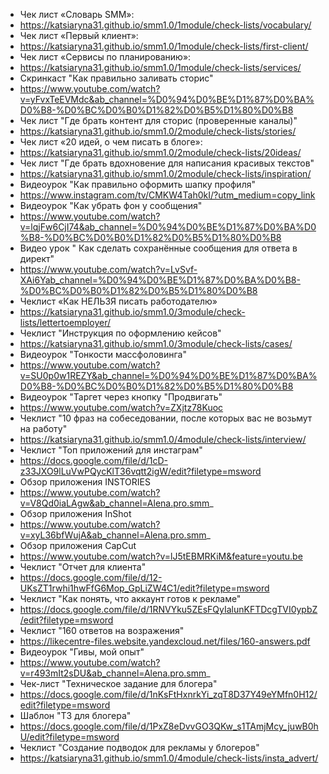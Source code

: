 - Чек лист «Словарь SMM»:
- https://katsiaryna31.github.io/smm1.0/1module/check-lists/vocabulary/
- Чек лист «Первый клиент»:
- https://katsiaryna31.github.io/smm1.0/1module/check-lists/first-client/
- Чек лист «Сервисы по планированию»:
- https://katsiaryna31.github.io/smm1.0/1module/check-lists/services/
- Скринкаст "Как правильно заливать сторис"
- https://www.youtube.com/watch?v=yFvxTeEVMdc&ab_channel=%D0%94%D0%BE%D1%87%D0%BA%D0%B8-%D0%BC%D0%B0%D1%82%D0%B5%D1%80%D0%B8
- Чек лист "Где брать контент для сторис (проверенные каналы)"
- https://katsiaryna31.github.io/smm1.0/2module/check-lists/stories/
- Чек лист «20 идей, о чем писать в блоге»:
- https://katsiaryna31.github.io/smm1.0/2module/check-lists/20ideas/
- Чек лист "Где брать вдохновение для написания красивых текстов"
- https://katsiaryna31.github.io/smm1.0/2module/check-lists/inspiration/
- Видеоурок "Как правильно оформить шапку профиля"
- https://www.instagram.com/tv/CMKW4Tah0kI/?utm_medium=copy_link
- Видеоурок "Как убрать фон у сообщения"
- https://www.youtube.com/watch?v=lqjFw6CjI74&ab_channel=%D0%94%D0%BE%D1%87%D0%BA%D0%B8-%D0%BC%D0%B0%D1%82%D0%B5%D1%80%D0%B8
- Видео урок " Как сделать сохранённые сообщения для ответа в директ"
- https://www.youtube.com/watch?v=LvSvf-XAi6Yab_channel=%D0%94%D0%BE%D1%87%D0%BA%D0%B8-%D0%BC%D0%B0%D1%82%D0%B5%D1%80%D0%B8
- Чеклист «Как НЕЛЬЗЯ писать работодателю»
- https://katsiaryna31.github.io/smm1.0/3module/check-lists/lettertoemployer/
- Чеклист "Инструкция по оформлению кейсов"
- https://katsiaryna31.github.io/smm1.0/3module/check-lists/cases/
- Видеоурок "Тонкости массфоловинга"
- https://www.youtube.com/watch?v=SU0p0w1REZY&ab_channel=%D0%94%D0%BE%D1%87%D0%BA%D0%B8-%D0%BC%D0%B0%D1%82%D0%B5%D1%80%D0%B8
- Видеоурок "Таргет через кнопку "Продвигать"
- https://www.youtube.com/watch?v=ZXjtz78Kuoc
- Чеклист "10 фраз на собеседовании, после которых вас не возьмут на работу"
- https://katsiaryna31.github.io/smm1.0/4module/check-lists/interview/
- Чеклист "Топ приложений для инстаграм"
- https://docs.google.com/file/d/1cD-z33JXO9lLuVwPQycKlT36vqtt2igW/edit?filetype=msword
- Обзор приложения INSTORIES
- https://www.youtube.com/watch?v=V8Qd0iaLAgw&ab_channel=Alena.pro.smm_
- Обзор приложения InShot
- https://www.youtube.com/watch?v=xyL36bfWujA&ab_channel=Alena.pro.smm_
- Обзор приложения CapCut
- https://www.youtube.com/watch?v=lJ5tEBMRKiM&feature=youtu.be
- Чеклист "Отчет для клиента"
- https://docs.google.com/file/d/12-UKsZT1rwhi1hwFfG6Mop_GpLiZW4C1/edit?filetype=msword
- Чеклист "Как понять, что аккаунт готов к рекламе"
- https://docs.google.com/file/d/1RNVYku5ZEsFQyIalunKFTDcgTVI0ypbZ/edit?filetype=msword
- Чеклист "160 ответов на возражения"
- https://likecentre-files.website.yandexcloud.net/files/160-answers.pdf
- Видеоурок "Гивы, мой опыт"
- https://www.youtube.com/watch?v=r493mIt2sDU&ab_channel=Alena.pro.smm_
- Чек-лист "Техническое задание для блогера"
- https://docs.google.com/file/d/1nKsFtHxnrkYi_zqT8D37Y49eYMfn0H12/edit?filetype=msword
- Шаблон "ТЗ для блогера"
- https://docs.google.com/file/d/1PxZ8eDvvGO3QKw_s1TAmjMcy_juwB0hU/edit?filetype=msword
- Чеклист "Создание подводок для рекламы у блогеров"
- https://katsiaryna31.github.io/smm1.0/4module/check-lists/insta_advert/
